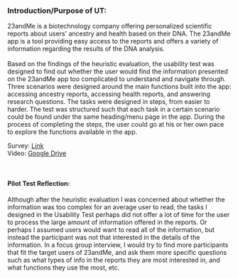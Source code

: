 ### Introduction/Purpose of UT: 

  23andMe is a biotechnology company offering personalized scientific reports about users' ancestry and health based on their DNA. The 23andMe app is a tool providing easy access to the reports and offers a variety of information regarding the 
results of the DNA analysis. 
  </br> </br>
  Based on the findings of the heuristic evaluation, the usability test was designed to find out whether the user 
would find the information presented on the 23andMe app too complicated to understand and navigate through. Three 
scenarios were designed around the main functions built into the app: accessing ancestry reports, accessing health 
reports, and answering research questions. 
  The tasks were designed in steps, from easier to harder. The test was structured such that each task in a certain 
scenario could be found under the same heading/menu page in the app. During the process of completing the steps, the
user could go at his or her own pace to explore the functions available in the app. 

Survey: [Link](https://qtrial2019q4az1.az1.qualtrics.com/jfe/form/SV_5bCwemEMIsyap0x)
</br>
Video: [Google Drive](https://drive.google.com/open?id=1ozjBhphCPh_gZbcO2QIj6Mv2YAVQjM5M)

</br>

#### Pilot Test Reflection: 

Although after the heuristic evaluation I was concerned about whether the information was too complex for an average user
to read, the tasks I designed in the Usability Test perhaps did not offer a lot of time for the user to process the large
amount of information offered in the reports. Or perhaps I assumed users would want to read all of the information, but 
instead the participant was not that interested in the details of the information. In a focus group interview, I would try 
to find more participants that fit the target users of 23andMe, and ask them more specific questions such as what types 
of info in the reports they are most interested in, and what functions they use the most, etc. 



